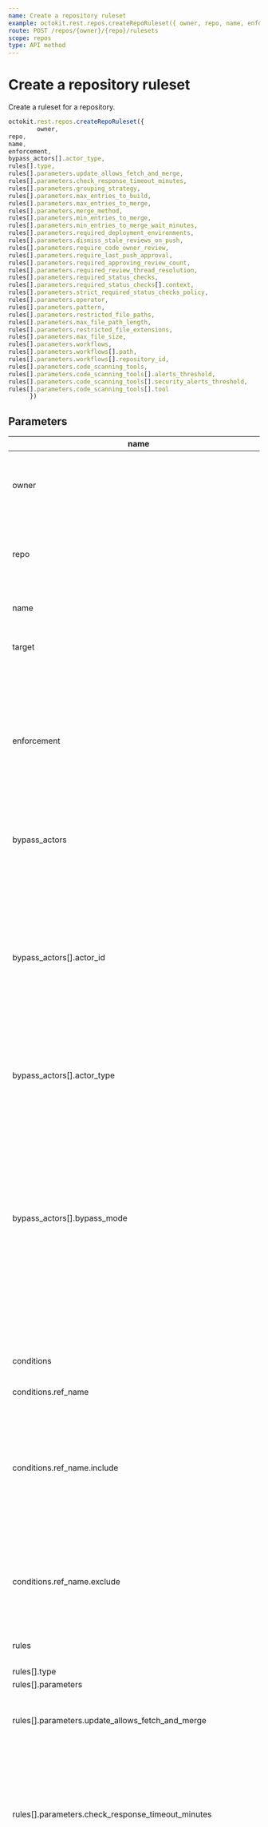 ```yaml
---
name: Create a repository ruleset
example: octokit.rest.repos.createRepoRuleset({ owner, repo, name, enforcement, bypass_actors[].actor_type, rules[].type, rules[].parameters.update_allows_fetch_and_merge, rules[].parameters.check_response_timeout_minutes, rules[].parameters.grouping_strategy, rules[].parameters.max_entries_to_build, rules[].parameters.max_entries_to_merge, rules[].parameters.merge_method, rules[].parameters.min_entries_to_merge, rules[].parameters.min_entries_to_merge_wait_minutes, rules[].parameters.required_deployment_environments, rules[].parameters.dismiss_stale_reviews_on_push, rules[].parameters.require_code_owner_review, rules[].parameters.require_last_push_approval, rules[].parameters.required_approving_review_count, rules[].parameters.required_review_thread_resolution, rules[].parameters.required_status_checks, rules[].parameters.required_status_checks[].context, rules[].parameters.strict_required_status_checks_policy, rules[].parameters.operator, rules[].parameters.pattern, rules[].parameters.restricted_file_paths, rules[].parameters.max_file_path_length, rules[].parameters.restricted_file_extensions, rules[].parameters.max_file_size, rules[].parameters.workflows, rules[].parameters.workflows[].path, rules[].parameters.workflows[].repository_id, rules[].parameters.code_scanning_tools, rules[].parameters.code_scanning_tools[].alerts_threshold, rules[].parameters.code_scanning_tools[].security_alerts_threshold, rules[].parameters.code_scanning_tools[].tool })
route: POST /repos/{owner}/{repo}/rulesets
scope: repos
type: API method
---
```


# Create a repository ruleset

Create a ruleset for a repository.

```js
octokit.rest.repos.createRepoRuleset({
        owner,
repo,
name,
enforcement,
bypass_actors[].actor_type,
rules[].type,
rules[].parameters.update_allows_fetch_and_merge,
rules[].parameters.check_response_timeout_minutes,
rules[].parameters.grouping_strategy,
rules[].parameters.max_entries_to_build,
rules[].parameters.max_entries_to_merge,
rules[].parameters.merge_method,
rules[].parameters.min_entries_to_merge,
rules[].parameters.min_entries_to_merge_wait_minutes,
rules[].parameters.required_deployment_environments,
rules[].parameters.dismiss_stale_reviews_on_push,
rules[].parameters.require_code_owner_review,
rules[].parameters.require_last_push_approval,
rules[].parameters.required_approving_review_count,
rules[].parameters.required_review_thread_resolution,
rules[].parameters.required_status_checks,
rules[].parameters.required_status_checks[].context,
rules[].parameters.strict_required_status_checks_policy,
rules[].parameters.operator,
rules[].parameters.pattern,
rules[].parameters.restricted_file_paths,
rules[].parameters.max_file_path_length,
rules[].parameters.restricted_file_extensions,
rules[].parameters.max_file_size,
rules[].parameters.workflows,
rules[].parameters.workflows[].path,
rules[].parameters.workflows[].repository_id,
rules[].parameters.code_scanning_tools,
rules[].parameters.code_scanning_tools[].alerts_threshold,
rules[].parameters.code_scanning_tools[].security_alerts_threshold,
rules[].parameters.code_scanning_tools[].tool
      })
```

## Parameters

<table>
  <thead>
    <tr>
      <th>name</th>
      <th>required</th>
      <th>description</th>
    </tr>
  </thead>
  <tbody>
    <tr><td>owner</td><td>yes</td><td>

The account owner of the repository. The name is not case sensitive.

</td></tr>
<tr><td>repo</td><td>yes</td><td>

The name of the repository without the `.git` extension. The name is not case sensitive.

</td></tr>
<tr><td>name</td><td>yes</td><td>

The name of the ruleset.

</td></tr>
<tr><td>target</td><td>no</td><td>

The target of the ruleset

</td></tr>
<tr><td>enforcement</td><td>yes</td><td>

The enforcement level of the ruleset. `evaluate` allows admins to test rules before enforcing them. Admins can view insights on the Rule Insights page (`evaluate` is only available with GitHub Enterprise).

</td></tr>
<tr><td>bypass_actors</td><td>no</td><td>

The actors that can bypass the rules in this ruleset

</td></tr>
<tr><td>bypass_actors[].actor_id</td><td>no</td><td>

The ID of the actor that can bypass a ruleset. Required for `Integration`, `RepositoryRole`, and `Team` actor types. If `actor_type` is `OrganizationAdmin`, this should be `1`. If `actor_type` is `DeployKey`, this should be null. `OrganizationAdmin` is not applicable for personal repositories.

</td></tr>
<tr><td>bypass_actors[].actor_type</td><td>yes</td><td>

The type of actor that can bypass a ruleset.

</td></tr>
<tr><td>bypass_actors[].bypass_mode</td><td>no</td><td>

When the specified actor can bypass the ruleset. `pull_request` means that an actor can only bypass rules on pull requests. `pull_request` is not applicable for the `DeployKey` actor type. Also, `pull_request` is only applicable to branch rulesets. When `bypass_mode` is `exempt`, rules will not be run for that actor and a bypass audit entry will not be created.

</td></tr>
<tr><td>conditions</td><td>no</td><td>

Parameters for a repository ruleset ref name condition

</td></tr>
<tr><td>conditions.ref_name</td><td>no</td><td>

</td></tr>
<tr><td>conditions.ref_name.include</td><td>no</td><td>

Array of ref names or patterns to include. One of these patterns must match for the condition to pass. Also accepts `~DEFAULT_BRANCH` to include the default branch or `~ALL` to include all branches.

</td></tr>
<tr><td>conditions.ref_name.exclude</td><td>no</td><td>

Array of ref names or patterns to exclude. The condition will not pass if any of these patterns match.

</td></tr>
<tr><td>rules</td><td>no</td><td>

An array of rules within the ruleset.

</td></tr>
<tr><td>rules[].type</td><td>yes</td><td>

</td></tr>
<tr><td>rules[].parameters</td><td>no</td><td>

</td></tr>
<tr><td>rules[].parameters.update_allows_fetch_and_merge</td><td>yes</td><td>

Branch can pull changes from its upstream repository

</td></tr>
<tr><td>rules[].parameters.check_response_timeout_minutes</td><td>yes</td><td>

Maximum time for a required status check to report a conclusion. After this much time has elapsed, checks that have not reported a conclusion will be assumed to have failed

</td></tr>
<tr><td>rules[].parameters.grouping_strategy</td><td>yes</td><td>

When set to ALLGREEN, the merge commit created by merge queue for each PR in the group must pass all required checks to merge. When set to HEADGREEN, only the commit at the head of the merge group, i.e. the commit containing changes from all of the PRs in the group, must pass its required checks to merge.

</td></tr>
<tr><td>rules[].parameters.max_entries_to_build</td><td>yes</td><td>

Limit the number of queued pull requests requesting checks and workflow runs at the same time.

</td></tr>
<tr><td>rules[].parameters.max_entries_to_merge</td><td>yes</td><td>

The maximum number of PRs that will be merged together in a group.

</td></tr>
<tr><td>rules[].parameters.merge_method</td><td>yes</td><td>

Method to use when merging changes from queued pull requests.

</td></tr>
<tr><td>rules[].parameters.min_entries_to_merge</td><td>yes</td><td>

The minimum number of PRs that will be merged together in a group.

</td></tr>
<tr><td>rules[].parameters.min_entries_to_merge_wait_minutes</td><td>yes</td><td>

The time merge queue should wait after the first PR is added to the queue for the minimum group size to be met. After this time has elapsed, the minimum group size will be ignored and a smaller group will be merged.

</td></tr>
<tr><td>rules[].parameters.required_deployment_environments</td><td>yes</td><td>

The environments that must be successfully deployed to before branches can be merged.

</td></tr>
<tr><td>rules[].parameters.allowed_merge_methods</td><td>no</td><td>

Array of allowed merge methods. Allowed values include `merge`, `squash`, and `rebase`. At least one option must be enabled.

</td></tr>
<tr><td>rules[].parameters.automatic_copilot_code_review_enabled</td><td>no</td><td>

Request Copilot code review for new pull requests automatically if the author has access to Copilot code review.

</td></tr>
<tr><td>rules[].parameters.dismiss_stale_reviews_on_push</td><td>yes</td><td>

New, reviewable commits pushed will dismiss previous pull request review approvals.

</td></tr>
<tr><td>rules[].parameters.require_code_owner_review</td><td>yes</td><td>

Require an approving review in pull requests that modify files that have a designated code owner.

</td></tr>
<tr><td>rules[].parameters.require_last_push_approval</td><td>yes</td><td>

Whether the most recent reviewable push must be approved by someone other than the person who pushed it.

</td></tr>
<tr><td>rules[].parameters.required_approving_review_count</td><td>yes</td><td>

The number of approving reviews that are required before a pull request can be merged.

</td></tr>
<tr><td>rules[].parameters.required_review_thread_resolution</td><td>yes</td><td>

All conversations on code must be resolved before a pull request can be merged.

</td></tr>
<tr><td>rules[].parameters.do_not_enforce_on_create</td><td>no</td><td>

Allow repositories and branches to be created if a check would otherwise prohibit it.

</td></tr>
<tr><td>rules[].parameters.required_status_checks</td><td>yes</td><td>

Status checks that are required.

</td></tr>
<tr><td>rules[].parameters.required_status_checks[].context</td><td>yes</td><td>

The status check context name that must be present on the commit.

</td></tr>
<tr><td>rules[].parameters.required_status_checks[].integration_id</td><td>no</td><td>

The optional integration ID that this status check must originate from.

</td></tr>
<tr><td>rules[].parameters.strict_required_status_checks_policy</td><td>yes</td><td>

Whether pull requests targeting a matching branch must be tested with the latest code. This setting will not take effect unless at least one status check is enabled.

</td></tr>
<tr><td>rules[].parameters.name</td><td>no</td><td>

How this rule will appear to users.

</td></tr>
<tr><td>rules[].parameters.negate</td><td>no</td><td>

If true, the rule will fail if the pattern matches.

</td></tr>
<tr><td>rules[].parameters.operator</td><td>yes</td><td>

The operator to use for matching.

</td></tr>
<tr><td>rules[].parameters.pattern</td><td>yes</td><td>

The pattern to match with.

</td></tr>
<tr><td>rules[].parameters.restricted_file_paths</td><td>yes</td><td>

The file paths that are restricted from being pushed to the commit graph.

</td></tr>
<tr><td>rules[].parameters.max_file_path_length</td><td>yes</td><td>

The maximum amount of characters allowed in file paths.

</td></tr>
<tr><td>rules[].parameters.restricted_file_extensions</td><td>yes</td><td>

The file extensions that are restricted from being pushed to the commit graph.

</td></tr>
<tr><td>rules[].parameters.max_file_size</td><td>yes</td><td>

The maximum file size allowed in megabytes. This limit does not apply to Git Large File Storage (Git LFS).

</td></tr>
<tr><td>rules[].parameters.workflows</td><td>yes</td><td>

Workflows that must pass for this rule to pass.

</td></tr>
<tr><td>rules[].parameters.workflows[].path</td><td>yes</td><td>

The path to the workflow file

</td></tr>
<tr><td>rules[].parameters.workflows[].ref</td><td>no</td><td>

The ref (branch or tag) of the workflow file to use

</td></tr>
<tr><td>rules[].parameters.workflows[].repository_id</td><td>yes</td><td>

The ID of the repository where the workflow is defined

</td></tr>
<tr><td>rules[].parameters.workflows[].sha</td><td>no</td><td>

The commit SHA of the workflow file to use

</td></tr>
<tr><td>rules[].parameters.code_scanning_tools</td><td>yes</td><td>

Tools that must provide code scanning results for this rule to pass.

</td></tr>
<tr><td>rules[].parameters.code_scanning_tools[].alerts_threshold</td><td>yes</td><td>

The severity level at which code scanning results that raise alerts block a reference update. For more information on alert severity levels, see "[About code scanning alerts](https://docs.github.com/code-security/code-scanning/managing-code-scanning-alerts/about-code-scanning-alerts#about-alert-severity-and-security-severity-levels)."

</td></tr>
<tr><td>rules[].parameters.code_scanning_tools[].security_alerts_threshold</td><td>yes</td><td>

The severity level at which code scanning results that raise security alerts block a reference update. For more information on security severity levels, see "[About code scanning alerts](https://docs.github.com/code-security/code-scanning/managing-code-scanning-alerts/about-code-scanning-alerts#about-alert-severity-and-security-severity-levels)."

</td></tr>
<tr><td>rules[].parameters.code_scanning_tools[].tool</td><td>yes</td><td>

The name of a code scanning tool

</td></tr>
  </tbody>
</table>

See also: [GitHub Developer Guide documentation](https://docs.github.com/rest/repos/rules#create-a-repository-ruleset).
